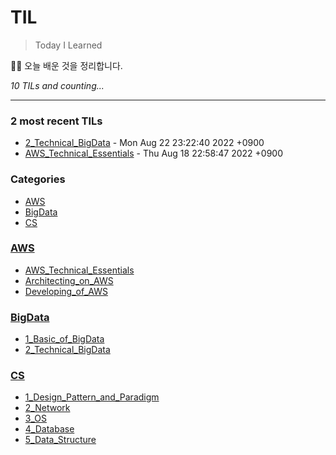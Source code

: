 # TIL
> Today I Learned

🏄‍♂️ 오늘 배운 것을 정리합니다.  


_10 TILs and counting..._

---

### 2 most recent TILs

- [2_Technical_BigData](BigData/2_Technical_BigData.md) - Mon Aug 22 23:22:40 2022 +0900
- [AWS_Technical_Essentials](AWS/AWS_Technical_Essentials.md) - Thu Aug 18 22:58:47 2022 +0900

### Categories

- [AWS](#AWS)
- [BigData](#BigData)
- [CS](#CS)

### [AWS](#AWS)
- [AWS_Technical_Essentials](AWS/AWS_Technical_Essentials.md)
- [Architecting_on_AWS](AWS/Architecting_on_AWS.md)
- [Developing_of_AWS](AWS/Developing_of_AWS.md)

### [BigData](#BigData)
- [1_Basic_of_BigData](BigData/1_Basic_of_BigData.md)
- [2_Technical_BigData](BigData/2_Technical_BigData.md)

### [CS](#CS)
- [1_Design_Pattern_and_Paradigm](CS/1_Design_Pattern_and_Paradigm.md)
- [2_Network](CS/2_Network.md)
- [3_OS](CS/3_OS.md)
- [4_Database](CS/4_Database.md)
- [5_Data_Structure](CS/5_Data_Structure.md)

[1]: https://simonwillison.net/2020/Apr/20/self-rewriting-readme/
[2]: https://github.com/jbranchaud/til

